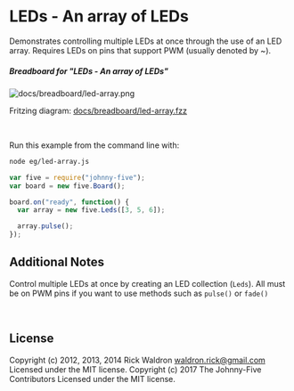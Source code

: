 <!--remove-start-->

# LEDs - An array of LEDs

<!--remove-end-->


Demonstrates controlling multiple LEDs at once through the use of an LED array. Requires LEDs on pins that support PWM (usually denoted by ~).





##### Breadboard for "LEDs - An array of LEDs"



![docs/breadboard/led-array.png](breadboard/led-array.png)<br>

Fritzing diagram: [docs/breadboard/led-array.fzz](breadboard/led-array.fzz)

&nbsp;




Run this example from the command line with:
```bash
node eg/led-array.js
```


```javascript
var five = require("johnny-five");
var board = new five.Board();

board.on("ready", function() {
  var array = new five.Leds([3, 5, 6]);

  array.pulse();
});


```








## Additional Notes
Control multiple LEDs at once by creating an LED collection (`Leds`).
All must be on PWM pins if you want to use methods such
as `pulse()` or `fade()`

&nbsp;

<!--remove-start-->

## License
Copyright (c) 2012, 2013, 2014 Rick Waldron <waldron.rick@gmail.com>
Licensed under the MIT license.
Copyright (c) 2017 The Johnny-Five Contributors
Licensed under the MIT license.

<!--remove-end-->
